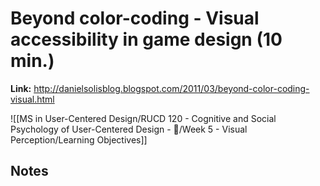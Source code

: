 # Beyond color-coding - Visual accessibility in game design (10 min.)
**Link:** http://danielsolisblog.blogspot.com/2011/03/beyond-color-coding-visual.html

![[MS in User-Centered Design/RUCD 120 - Cognitive and Social Psychology of User-Centered Design - 💾/Week 5 - Visual Perception/Learning Objectives]]

## Notes
